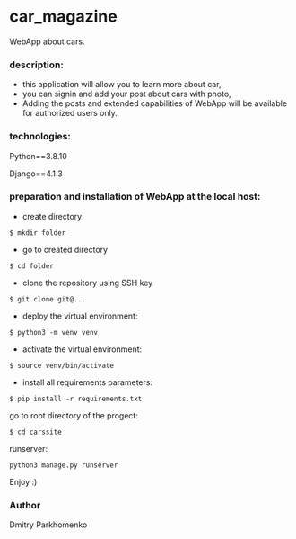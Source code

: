 
# car_magazine
WebApp about cars.

### description: 
- this application will allow you to learn more about car,
- you can signin and add your post about cars with photo,
- Adding the posts and extended capabilities of WebApp will be available for authorized users only.
### technologies:

Python==3.8.10

Django==4.1.3

### preparation and installation of WebApp at the local host:
- create directory:
```
$ mkdir folder

```
- go to created directory

```
$ cd folder

```
- clone the repository using SSH key

```
$ git clone git@...

```
- deploy the virtual environment:

```
$ python3 -m venv venv

```
- activate the virtual environment:

```
$ source venv/bin/activate

```
- install all requirements parameters:

```
$ pip install -r requirements.txt

```
go to root directory of the progect: 

```
$ cd carssite 

```
runserver: 

```
python3 manage.py runserver

```
Enjoy :)

### Author
Dmitry Parkhomenko 
